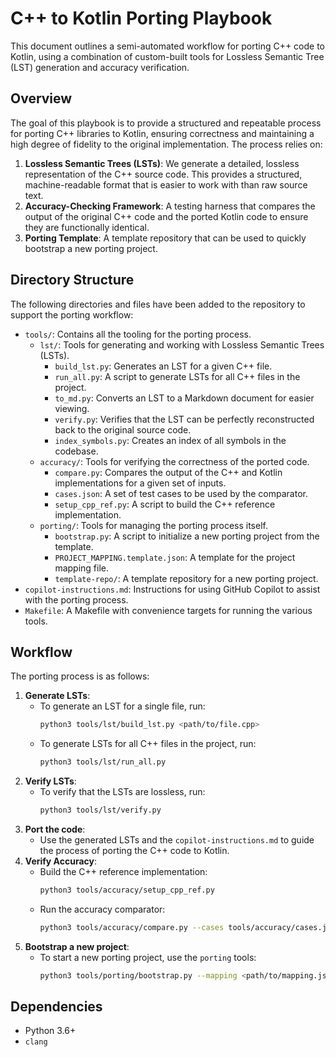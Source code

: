 # C++ to Kotlin Porting Playbook

This document outlines a semi-automated workflow for porting C++ code to Kotlin, using a combination of custom-built tools for Lossless Semantic Tree (LST) generation and accuracy verification.

## Overview

The goal of this playbook is to provide a structured and repeatable process for porting C++ libraries to Kotlin, ensuring correctness and maintaining a high degree of fidelity to the original implementation. The process relies on:

1.  **Lossless Semantic Trees (LSTs)**: We generate a detailed, lossless representation of the C++ source code. This provides a structured, machine-readable format that is easier to work with than raw source text.
2.  **Accuracy-Checking Framework**: A testing harness that compares the output of the original C++ code and the ported Kotlin code to ensure they are functionally identical.
3.  **Porting Template**: A template repository that can be used to quickly bootstrap a new porting project.

## Directory Structure

The following directories and files have been added to the repository to support the porting workflow:

-   `tools/`: Contains all the tooling for the porting process.
    -   `lst/`: Tools for generating and working with Lossless Semantic Trees (LSTs).
        -   `build_lst.py`: Generates an LST for a given C++ file.
        -   `run_all.py`: A script to generate LSTs for all C++ files in the project.
        -   `to_md.py`: Converts an LST to a Markdown document for easier viewing.
        -   `verify.py`: Verifies that the LST can be perfectly reconstructed back to the original source code.
        -   `index_symbols.py`: Creates an index of all symbols in the codebase.
    -   `accuracy/`: Tools for verifying the correctness of the ported code.
        -   `compare.py`: Compares the output of the C++ and Kotlin implementations for a given set of inputs.
        -   `cases.json`: A set of test cases to be used by the comparator.
        -   `setup_cpp_ref.py`: A script to build the C++ reference implementation.
    -   `porting/`: Tools for managing the porting process itself.
        -   `bootstrap.py`: A script to initialize a new porting project from the template.
        -   `PROJECT_MAPPING.template.json`: A template for the project mapping file.
        -   `template-repo/`: A template repository for a new porting project.
-   `copilot-instructions.md`: Instructions for using GitHub Copilot to assist with the porting process.
-   `Makefile`: A Makefile with convenience targets for running the various tools.

## Workflow

The porting process is as follows:

1.  **Generate LSTs**:
    -   To generate an LST for a single file, run:
        ```bash
        python3 tools/lst/build_lst.py <path/to/file.cpp>
        ```
    -   To generate LSTs for all C++ files in the project, run:
        ```bash
        python3 tools/lst/run_all.py
        ```
2.  **Verify LSTs**:
    -   To verify that the LSTs are lossless, run:
        ```bash
        python3 tools/lst/verify.py
        ```
3.  **Port the code**:
    -   Use the generated LSTs and the `copilot-instructions.md` to guide the process of porting the C++ code to Kotlin.
4.  **Verify Accuracy**:
    -   Build the C++ reference implementation:
        ```bash
        python3 tools/accuracy/setup_cpp_ref.py
        ```
    -   Run the accuracy comparator:
        ```bash
        python3 tools/accuracy/compare.py --cases tools/accuracy/cases.json
        ```
5.  **Bootstrap a new project**:
    -   To start a new porting project, use the `porting` tools:
        ```bash
        python3 tools/porting/bootstrap.py --mapping <path/to/mapping.json>
        ```

## Dependencies

-   Python 3.6+
-   `clang`
